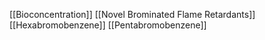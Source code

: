 [[Bioconcentration]]
[[Novel Brominated Flame Retardants]]
[[Hexabromobenzene]]
[[Pentabromobenzene]]
